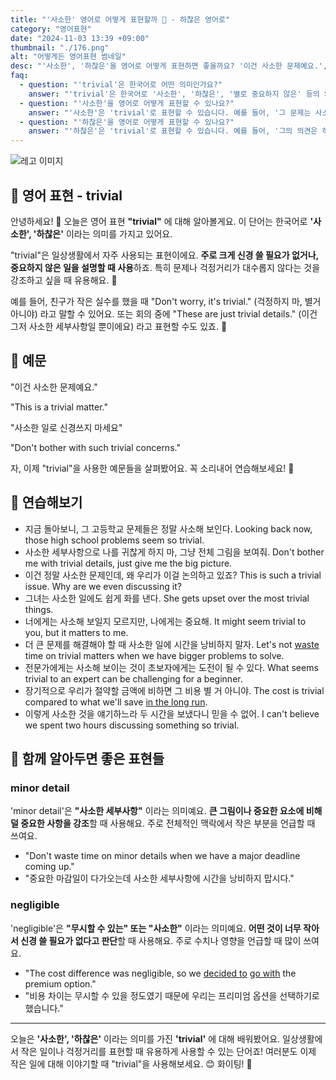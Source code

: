 ```yaml
---
title: "'사소한' 영어로 어떻게 표현할까 🤏 - 하찮은 영어로"
category: "영어표현"
date: "2024-11-03 13:39 +09:00"
thumbnail: "./176.png"
alt: "어떻게든 영어표현 썸네일"
desc: "'사소한', '하찮은'을 영어로 어떻게 표현하면 좋을까요? '이건 사소한 문제예요.', '그런 하찮은 걱정은 하지 마세요.' 등을 영어로 표현하는 법을 배워봅시다. 다양한 예문을 통해서 연습하고 본인의 표현으로 만들어 보세요."
faq:
  - question: "'trivial'은 한국어로 어떤 의미인가요?"
    answer: "'trivial'은 한국어로 '사소한', '하찮은', '별로 중요하지 않은' 등의 의미로 번역될 수 있습니다."
  - question: "'사소한'을 영어로 어떻게 표현할 수 있나요?"
    answer: "'사소한'은 'trivial'로 표현할 수 있습니다. 예를 들어, '그 문제는 사소한 것이니 걱정하지 마'는 'That issue is trivial, so don't worry about it'로 말할 수 있습니다."
  - question: "'하찮은'을 영어로 어떻게 표현할 수 있나요?"
    answer: "'하찮은'은 'trivial'로 표현할 수 있습니다. 예를 들어, '그의 의견은 하찮은 것 같아'는 'I think his opinion is trivial'로 말할 수 있습니다."
---
```


![레고 이미지](./176-1.jpg)

## 🌟 영어 표현 - trivial

안녕하세요! 👋 오늘은 영어 표현 **"trivial"** 에 대해 알아볼게요. 이 단어는 한국어로 **'사소한', '하찮은'** 이라는 의미를 가지고 있어요.

"trivial"은 일상생활에서 자주 사용되는 표현이에요. **주로 크게 신경 쓸 필요가 없거나, 중요하지 않은 일을 설명할 때 사용**하죠. 특히 문제나 걱정거리가 대수롭지 않다는 것을 강조하고 싶을 때 유용해요. 🤏

예를 들어, 친구가 작은 실수를 했을 때 "Don't worry, it's trivial." (걱정하지 마, 별거 아니야) 라고 말할 수 있어요. 또는 회의 중에 "These are just trivial details." (이건 그저 사소한 세부사항일 뿐이에요) 라고 표현할 수도 있죠. 💭

## 📖 예문

"이건 사소한 문제예요."

"This is a trivial matter."

"사소한 일로 신경쓰지 마세요"

"Don't bother with such trivial concerns."

자, 이제 "trivial"을 사용한 예문들을 살펴봤어요. 꼭 소리내어 연습해보세요! 🎯

## 💬 연습해보기

<ul data-interactive-list>
  <li data-interactive-item>
    <span data-toggler>지금 돌아보니, 그 고등학교 문제들은 정말 사소해 보인다.</span>
    <span data-answer>Looking back now, those high school problems seem so trivial.</span>
  </li>
  <li data-interactive-item>
    <span data-toggler>사소한 세부사항으로 나를 귀찮게 하지 마, 그냥 전체 그림을 보여줘.</span>
    <span data-answer>Don't bother me with trivial details, just give me the big picture.</span>
  </li>
  <li data-interactive-item>
    <span data-toggler>이건 정말 사소한 문제인데, 왜 우리가 이걸 논의하고 있죠?</span>
    <span data-answer>This is such a trivial issue. Why are we even discussing it?</span>
  </li>
  <li data-interactive-item>
    <span data-toggler>그녀는 사소한 일에도 쉽게 화를 낸다.</span>
    <span data-answer>She gets upset over the most trivial things.</span>
  </li>
  <li data-interactive-item>
    <span data-toggler>너에게는 사소해 보일지 모르지만, 나에게는 중요해.</span>
    <span data-answer>It might seem trivial to you, but it matters to me.</span>
  </li>
  <li data-interactive-item>
    <span data-toggler>더 큰 문제를 해결해야 할 때 사소한 일에 시간을 낭비하지 말자.</span>
    <span data-answer>Let's not <a href="/blog/in-english/260.waste/">waste</a> time on trivial matters when we have bigger problems to solve.</span>
  </li>
  <li data-interactive-item>
    <span data-toggler>전문가에게는 사소해 보이는 것이 초보자에게는 도전이 될 수 있다.</span>
    <span data-answer>What seems trivial to an expert can be challenging for a beginner.</span>
  </li>
  <li data-interactive-item>
    <span data-toggler>장기적으로 우리가 절약할 금액에 비하면 그 비용 별 거 아니야.</span>
    <span data-answer>The cost is trivial compared to what we'll save <a href="/blog/in-english/179.in-the-long-run/">in the long run</a>.</span>
  </li>
  <li data-interactive-item>
    <span data-toggler>이렇게 사소한 것을 얘기하느라 두 시간을 보냈다니 믿을 수 없어.</span>
    <span data-answer>I can't believe we spent two hours discussing something so trivial.</span>
  </li>
</ul>

## 🤝 함께 알아두면 좋은 표현들

### minor detail

'minor detail'은 **"사소한 세부사항"** 이라는 의미예요. **큰 그림이나 중요한 요소에 비해 덜 중요한 사항을 강조**할 때 사용해요. 주로 전체적인 맥락에서 작은 부분을 언급할 때 쓰여요.

- "Don't waste time on minor details when we have a major deadline coming up."
- "중요한 마감일이 다가오는데 사소한 세부사항에 시간을 낭비하지 맙시다."

### negligible

'negligible'은 **"무시할 수 있는" 또는 "사소한"** 이라는 의미예요. **어떤 것이 너무 작아서 신경 쓸 필요가 없다고 판단**할 때 사용해요. 주로 수치나 영향을 언급할 때 많이 쓰여요.

- "The cost difference was negligible, so we [decided to](/blog/in-english/062.decide-to/) [go with](/blog/vocab-1/021.go-with/) the premium option."
- "비용 차이는 무시할 수 있을 정도였기 때문에 우리는 프리미엄 옵션을 선택하기로 했습니다."

---

오늘은 **'사소한', '하찮은'** 이라는 의미를 가진 **'trivial'** 에 대해 배워봤어요. 일상생활에서 작은 일이나 걱정거리를 표현할 때 유용하게 사용할 수 있는 단어죠! 여러분도 이제 작은 일에 대해 이야기할 때 "trivial"을 사용해보세요. 😊 화이팅! 💪

